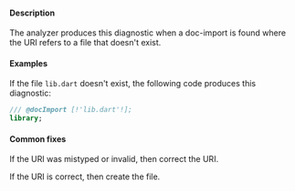 #### Description

The analyzer produces this diagnostic when a doc-import is found where
the URI refers to a file that doesn't exist.

#### Examples

If the file `lib.dart` doesn't exist, the following code produces this
diagnostic:

```dart
/// @docImport [!'lib.dart'!];
library;
```

#### Common fixes

If the URI was mistyped or invalid, then correct the URI.

If the URI is correct, then create the file.